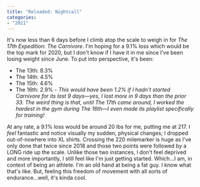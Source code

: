 ```yaml
---
title: "Reloaded: Nightcall"
categories:
- "2021"
---
```


It's now less than 6 days before I climb atop the scale to weigh in for *The 17th Expedition: The Carnivore*.  I'm hoping for a 9.1% loss which would be the top mark for 2020, but I don't know if I have it in me since I've been losing weight since June.  To put into perspective, it's been:

* The 13th: 8.3%
* The 14th: 4.5%
* The 15th: 4.6%
* The 16th: 2.9% - *This would have been 1.2% if I hadn't started Carnivore for its last 9 days—yes, I lost more in 9 days than the prior 33.  The weird thing is that, until The 17th came around, I worked the hardest in the gym during The 16th—I even made its playlist specifically for training!*

At any rate, a 9.1% loss would be around 20 lbs for me, putting me at 217.  I *feel* fantastic and notice visually my sudden, physical changes; I dropped out-of-nowhere into XL shirts.  Crossing the 220 milemarker is huge as I've only done that twice since 2018 and those two points were followed by a LONG ride up the scale.  Unlike those two instances, I don't feel deprived and more importantly, I still feel like I'm just getting started.  Which...I am, in context of being an athlete.  I'm an old hand at being a fat guy.  I know what that's like.  But, feeling this freedom of movement with all sorts of endurance...well, it's kinda cool.
